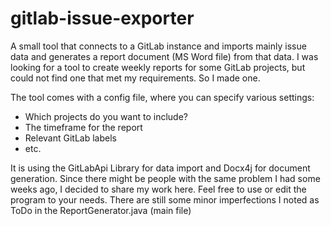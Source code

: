 # gitlab-issue-exporter
A small tool that connects to a GitLab instance and imports mainly issue data and generates a report document (MS Word file) from that data. 
I was looking for a tool to create weekly reports for some GitLab projects, but could not find one that met my requirements. So I made one.

The tool comes with a config file, where you can specify various settings:
- Which projects do you want to include?
- The timeframe for the report
- Relevant GitLab labels
- etc.

It is using the GitLabApi Library for data import and Docx4j for document generation.
Since there might be people with the same problem I had some weeks ago, I decided to share my work here. Feel free to use or edit the program to your needs.
There are still some minor imperfections I noted as ToDo in the ReportGenerator.java (main file)
